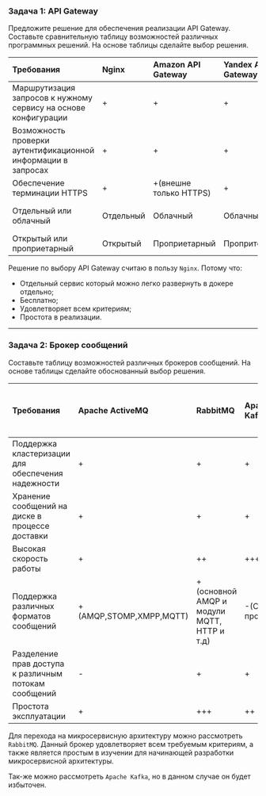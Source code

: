 ### Задача 1: API Gateway 

Предложите решение для обеспечения реализации API Gateway. Составьте 
сравнительную таблицу возможностей различных программных решений. На 
основе таблицы сделайте выбор решения.


|Требования|Nginx|Amazon API Gateway|Yandex API Gateway|Kong Gateway|Tyk Gateway|
|:---|:---|:---|:---|:---|:---|
|Маршрутизация запросов к нужному сервису на основе конфигурации|+|+|+|+|+|
|Возможность проверки аутентификационной информации в запросах|+|+|+|+|+|
|Обеспечение терминации HTTPS|+|+(внешне только HTTPS)|+|+(плагин Nginx)|+|
|Отдельный или облачный|Отдельный|Облачный|Облачный|Отдельный и облачный(enterprise)|Отдельный и облачный|
|Открытый или проприетарный|Открытый|Проприетарный|Пропритерный|Открытый и проприетарный(enterprise)|Открытый (MLPL lic.)|

Решение по выбору API Gateway считаю в пользу `Nginx`. Потому что:
* Отдельный сервис который можно легко развернуть в докере отдельно;
* Бесплатно;
* Удовлетворяет всем критериям;
* Простота в реализации.

___
### Задача 2: Брокер сообщений

Составьте таблицу возможностей различных брокеров сообщений. На основе 
таблицы сделайте обоснованный выбор решения.

|Требования|Apache ActiveMQ|RabbitMQ|Apache Kafka|Amazon Web Services (AWS) SQS/SNS|
|:---|:---|:---|:---|:---|
|Поддержка кластеризации для обеспечения надежности|+|+|+|+|
|Хранение сообщений на диске в процессе доставки|+|+|+|+|
|Высокая скорость работы|+|++|+++|++|
|Поддержка различных форматов сообщений|+(AMQP,STOMP,XMPP,MQTT) |+(основной AMQP и модули MQTT, HTTP и т.д)| -(Свой протокол)|- (Ограничен шаблоном Amazon)|
|Разделение прав доступа к различным потокам сообщений|-|+|+|+|
|Простота эксплуатации|+|+++|++|++|


Для перехода на микросервисную архитектуру можно рассмотреть `RabbitMQ`. 
Данный брокер удовлетворяет всем требуемым критериям, 
а также является простым в изучении для начинающей разработки 
микросервисной архитектуры.

Так-же можно рассмотреть `Apache Kafka`, но в данном 
случае он будет избыточен.

